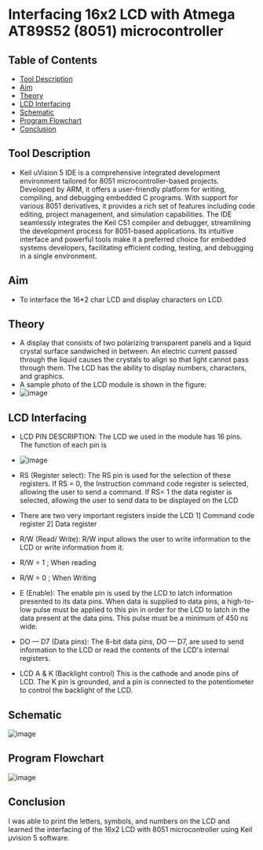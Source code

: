 Interfacing 16x2 LCD with Atmega AT89S52 (8051) microcontroller  <a name="TOP"></a>
===================

## Table of Contents
* [Tool Description](#Tool-Description)
* [Aim](#Aim)
* [Theory](#Theory)
* [LCD Interfacing](#LCD-Interfacing)
* [Schematic](#Schematic)
* [Program Flowchart](#Program-Flowchart)
* [Conclusion](#Conclusion)

## Tool Description
* Keil uVision 5 IDE is a comprehensive integrated development environment tailored for 8051 microcontroller-based projects. Developed by ARM, it offers a user-friendly platform for writing, compiling, and debugging embedded C programs. With support for various 8051 derivatives, it provides a rich set of features including code editing, project management, and simulation capabilities. The IDE seamlessly integrates the Keil C51 compiler and debugger, streamlining the development process for 8051-based applications. Its intuitive interface and powerful tools make it a preferred choice for embedded systems developers, facilitating efficient coding, testing, and debugging in a single environment.

## Aim
* To interface the 16*2 char LCD and display characters on LCD.

## Theory
* A display that consists of two polarizing transparent panels and a liquid crystal surface sandwiched in between. An electric current passed through the liquid causes the crystals to align so that light cannot pass through them. The LCD has the ability to display numbers, characters, and graphics.
* A sample photo of the LCD module is shown in the figure:
* ![image](https://github.com/Nirvan007/8051_MCU/assets/127144315/0ff08fc3-34e2-4670-b99d-acc1059b1a6d)

## LCD Interfacing
* LCD PIN DESCRIPTION: The LCD we used in the module has 16 pins. The function of each pin is 
* ![image](https://github.com/Nirvan007/8051_MCU/assets/127144315/cc62a320-595e-4578-8e3c-a3c416ac53ed)

* RS (Register select): The RS pin is used for the selection of these registers. If RS = 0, the Instruction command code register is selected, allowing the user to send a command. If RS= 1 the data register is selected, allowing the user to send data to be displayed on the LCD
 * There are two very important registers inside the LCD
 1] Command code register
 2] Data register

* R/W (Read/ Write): R/W input allows the user to write information to the LCD or write information from it. 
 * R/W = 1 ; When reading
 * R/W = 0 ; When Writing
 
* E (Enable): The enable pin is used by the LCD to latch information presented to its data pins. When data is supplied to data pins, a high-to-low pulse must be applied to this pin in order for the LCD to latch in the data present at the data pins. This pulse must be a minimum of 450 ns wide. 

* DO — D7 (Data pins): The 8-bit data pins, DO — D7, are used to send information to the LCD or read the contents of the LCD's internal registers. 

* LCD A & K (Backlight control) This is the cathode and anode pins of LCD. The K pin is grounded, and a pin is connected to the potentiometer to control the backlight of the LCD. 

## Schematic
![image](https://github.com/Nirvan007/8051_MCU/assets/127144315/3587a936-8188-40bf-acd3-df8055240f99)

## Program Flowchart
![image](https://github.com/Nirvan007/8051_MCU/assets/127144315/c50c4a7c-0024-41ea-aced-aef7a226c25b)

## Conclusion
I was able to print the letters, symbols, and numbers on the LCD and learned the interfacing of the 16x2 LCD with 8051 microcontroller using Keil μvision 5 software. 
